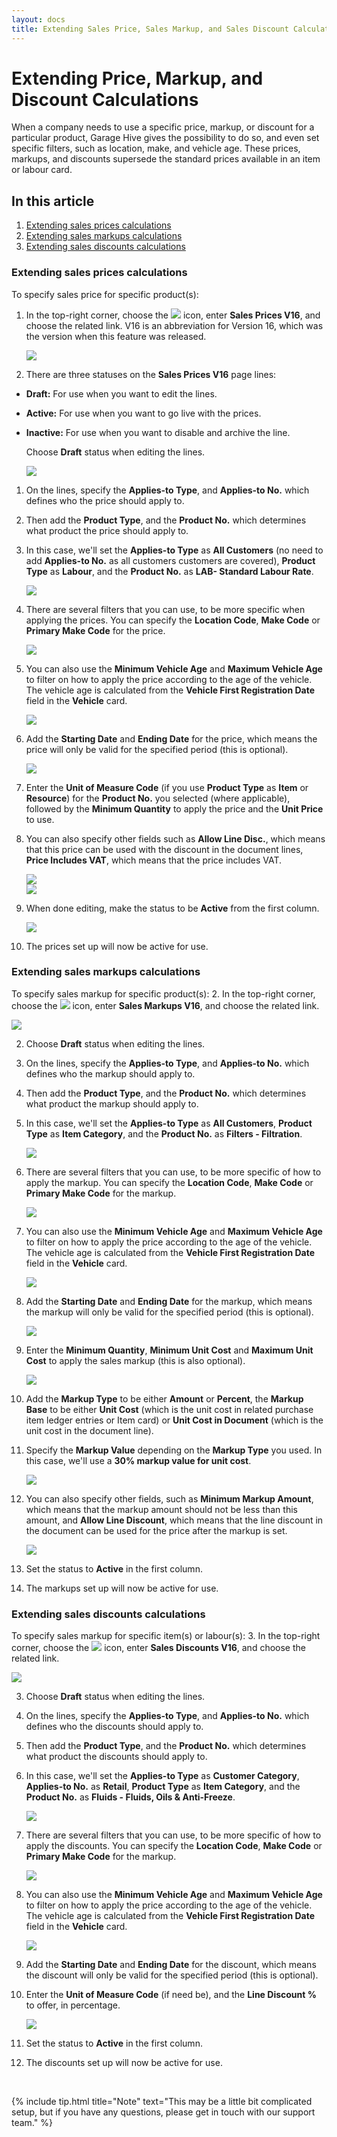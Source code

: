 ```yaml
---
layout: docs
title: Extending Sales Price, Sales Markup, and Sales Discount Calculations
---
```


# Extending Price, Markup, and Discount Calculations 

When a company needs to use a specific price, markup, or discount for a particular product, Garage Hive gives the possibility to do so, and even set specific filters, such as location, make, and vehicle age. These prices, markups, and discounts supersede the standard prices available in an item or labour card.

## In this article

1. [Extending sales prices calculations](#extending-sales-prices-calculations)
2. [Extending sales markups calculations](#extending-sales-markups-calculations)
3. [Extending sales discounts calculations](#extending-sales-discounts-calculations)

### Extending sales prices calculations
To specify sales price for specific product(s):
1. In the top-right corner, choose the ![](media/search_icon.png) icon, enter **Sales Prices V16**, and choose the related link. V16 is an abbreviation for Version 16, which was the version when this feature was released.

   ![](media/garagehive-extending-pricing1.gif)

1. There are three statuses on the **Sales Prices V16** page lines:
- **Draft:** For use when you want to edit the lines.
- **Active:** For use when you want to go live with the prices.
- **Inactive:** For use when you want to disable and archive the line.

   Choose **Draft** status when editing the lines.

   ![](media/garagehive-extending-pricing2.png)

1. On the lines, specify the **Applies-to Type**, and **Applies-to No.** which defines who the price should apply to.
1. Then add the **Product Type**, and the **Product No.** which determines what product the price should apply to. 
1. In this case, we'll set the **Applies-to Type** as **All Customers** (no need to add **Applies-to No.** as all customers customers are covered), **Product Type** as **Labour**, and the **Product No.** as **LAB- Standard Labour Rate**.

   ![](media/garagehive-extending-pricing3.gif)

1. There are several filters that you can use, to be more specific when applying the prices. You can specify the **Location Code**, **Make Code** or **Primary Make Code** for the price.

   ![](media/garagehive-extending-pricing03.gif)

1. You can also use the **Minimum Vehicle Age** and **Maximum Vehicle Age** to filter on how to apply the price according to the age of the vehicle. The vehicle age is calculated from the **Vehicle First Registration Date** field in the **Vehicle** card.

   ![](media/garagehive-extending-pricing4.gif)

1. Add the **Starting Date** and **Ending Date** for the price, which means the price will only be valid for the specified period (this is optional).

   ![](media/garagehive-extending-pricing5.gif)

1. Enter the **Unit of Measure Code** (if you use **Product Type** as **Item** or **Resource**) for the **Product No.** you selected (where applicable), followed by the **Minimum Quantity** to apply the price and the **Unit Price** to use.
1. You can also specify other fields such as **Allow Line Disc.**, which means that this price can be used with the discount in the document lines, **Price Includes VAT**, which means that the price includes VAT.

   ![](media/garagehive-extending-pricing6.gif)
   <br>
   ![](media/garagehive-extending-pricing7.png)

1. When done editing, make the status to be **Active** from the first column.

   ![](media/garagehive-extending-pricing8.gif)

1. The prices set up will now be active for use.

### Extending sales markups calculations
To specify sales markup for specific product(s):
2. In the top-right corner, choose the ![](media/search_icon.png) icon, enter **Sales Markups V16**, and choose the related link.

   ![](media/garagehive-extending-markups1.gif)

2. Choose **Draft** status when editing the lines. 
2. On the lines, specify the **Applies-to Type**, and **Applies-to No.** which defines who the markup should apply to.
2. Then add the **Product Type**, and the **Product No.** which determines what product the markup should apply to. 
2. In this case, we'll set the **Applies-to Type** as **All Customers**, **Product Type** as **Item Category**, and the **Product No.** as **Filters - Filtration**.

   ![](media/garagehive-extending-markups2.gif)

2. There are several filters that you can use, to be more specific of how to apply the markup. You can specify the **Location Code**, **Make Code** or **Primary Make Code** for the markup.

   ![](media/garagehive-extending-markups02.gif)

2. You can also use the **Minimum Vehicle Age** and **Maximum Vehicle Age** to filter on how to apply the price according to the age of the vehicle. The vehicle age is calculated from the **Vehicle First Registration Date** field in the **Vehicle** card.

   ![](media/garagehive-extending-markups3.gif)

2. Add the **Starting Date** and **Ending Date** for the markup, which means the markup will only be valid for the specified period (this is optional).

   ![](media/garagehive-extending-markups4.gif)

2. Enter the **Minimum Quantity**, **Minimum Unit Cost** and **Maximum Unit Cost** to apply the sales markup (this is also optional).

   ![](media/garagehive-extending-markups5.gif)

2. Add the **Markup Type** to be either **Amount** or **Percent**, the **Markup Base** to be either **Unit Cost** (which is the unit cost in related purchase item ledger entries or Item card) or **Unit Cost in Document** (which is the unit cost in the document line).
2. Specify the **Markup Value** depending on the **Markup Type** you used. In this case, we'll use a **30% markup value for unit cost**.

   ![](media/garagehive-extending-markups6.gif)

2. You can also specify other fields, such as **Minimum Markup Amount**, which means that the markup amount should not be less than this amount, and **Allow Line Discount**, which means that the line discount in the document can be used for the price after the markup is set.

   ![](media/garagehive-extending-markups7.png)

2. Set the status to **Active** in the first column.
2. The markups set up will now be active for use.

### Extending sales discounts calculations
To specify sales markup for specific item(s) or labour(s):
3. In the top-right corner, choose the ![](media/search_icon.png) icon, enter **Sales Discounts V16**, and choose the related link.

   ![](media/garagehive-extending-discounts1.gif)

3. Choose **Draft** status when editing the lines. 
3. On the lines, specify the **Applies-to Type**, and **Applies-to No.** which defines who the discounts should apply to.
3. Then add the **Product Type**, and the **Product No.** which determines what product the discounts should apply to. 
3. In this case, we'll set the **Applies-to Type** as **Customer Category**, **Applies-to No.** as **Retail**, **Product Type** as **Item Category**, and the **Product No.** as **Fluids - Fluids, Oils & Anti-Freeze**.

   ![](media/garagehive-extending-discounts2.gif)

3. There are several filters that you can use, to be more specific of how to apply the discounts. You can specify the **Location Code**, **Make Code** or **Primary Make Code** for the markup.

   ![](media/garagehive-extending-discounts3.gif)

3. You can also use the **Minimum Vehicle Age** and **Maximum Vehicle Age** to filter on how to apply the price according to the age of the vehicle. The vehicle age is calculated from the **Vehicle First Registration Date** field in the **Vehicle** card.

   ![](media/garagehive-extending-discounts4.gif)

3. Add the **Starting Date** and **Ending Date** for the discount, which means the discount will only be valid for the specified period (this is optional).
3. Enter the **Unit of Measure Code** (if need be), and the **Line Discount %** to offer, in percentage.

   ![](media/garagehive-extending-discounts5.gif)

3. Set the status to **Active** in the first column.
3. The discounts set up will now be active for use.

<br>

{% include tip.html title="Note" text="This may be a little bit complicated setup, but if you have any questions, please get in touch with our support team." %}